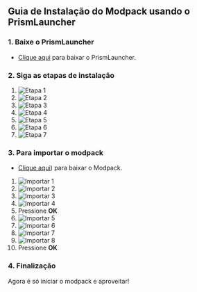 
## Guia de Instalação do Modpack usando o PrismLauncher

### 1. Baixe o PrismLauncher
- [Clique aqui](https://prismlauncher.org/download/) para baixar o PrismLauncher.

### 2. Siga as etapas de instalação
1. ![Etapa 1](https://cdn.discordapp.com/attachments/826147268515069987/1141494154472464424/image.png)
2. ![Etapa 2](https://cdn.discordapp.com/attachments/826147268515069987/1141494417014919188/image.png)
3. ![Etapa 3](https://cdn.discordapp.com/attachments/826147268515069987/1141494461591986336/image.png)
4. ![Etapa 4](https://cdn.discordapp.com/attachments/826147268515069987/1141494510308839428/image.png)
5. ![Etapa 5](https://cdn.discordapp.com/attachments/826147268515069987/1141494668601860136/image.png)
6. ![Etapa 6](https://cdn.discordapp.com/attachments/826147268515069987/1141494881076920400/image.png)
7. ![Etapa 7](https://cdn.discordapp.com/attachments/826147268515069987/1141494965004935218/image.png)

### 3. Para importar o modpack
- [Clique aqui](https://cdn.modrinth.com/data/RvGAhCyS/versions/zHtdsgTI/BETA%200.3.mrpack)) para baixar o Modpack.
1. ![Importar 1](https://cdn.discordapp.com/attachments/826147268515069987/1141495085020745768/image.png)
2. ![Importar 2](https://cdn.discordapp.com/attachments/826147268515069987/1141495143992655952/image.png)
3. ![Importar 3](https://cdn.discordapp.com/attachments/826147268515069987/1141495301945954434/image.png)
4. ![Importar 4](https://cdn.discordapp.com/attachments/826147268515069987/1141495354781605908/image.png)
5. Pressione **OK**
6. ![Importar 5](https://cdn.discordapp.com/attachments/826147268515069987/1141495858756591767/image.png)
7. ![Importar 6](https://cdn.discordapp.com/attachments/826147268515069987/1141495919959888033/image.png)
8. ![Importar 7](https://cdn.discordapp.com/attachments/826147268515069987/1141495977396666429/image.png)
9. ![Importar 8](https://cdn.discordapp.com/attachments/826147268515069987/1141496029074706472/image.png)
10. Pressione **OK**

### 4. Finalização
Agora é só iniciar o modpack e aproveitar!
